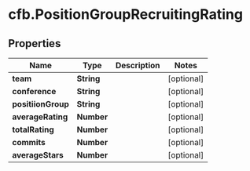 # cfb.PositionGroupRecruitingRating

## Properties
Name | Type | Description | Notes
------------ | ------------- | ------------- | -------------
**team** | **String** |  | [optional] 
**conference** | **String** |  | [optional] 
**positiionGroup** | **String** |  | [optional] 
**averageRating** | **Number** |  | [optional] 
**totalRating** | **Number** |  | [optional] 
**commits** | **Number** |  | [optional] 
**averageStars** | **Number** |  | [optional] 



